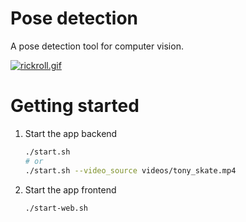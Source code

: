 # Pose detection
A pose detection tool for computer vision.

[![rickroll.gif](https://i.postimg.cc/QM22zj9W/rickroll.gif)](https://postimg.cc/GBjg8wjc)

# Getting started
1. Start the app backend
    ``` bash
    ./start.sh
    # or
    ./start.sh --video_source videos/tony_skate.mp4
    ```

2. Start the app frontend
    ``` bash
    ./start-web.sh
    ```
